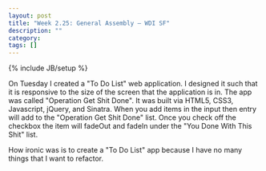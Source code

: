 ```yaml
---
layout: post
title: "Week 2.25: General Assembly – WDI SF"
description: ""
category: 
tags: []
---
```

{% include JB/setup %}

On Tuesday I created a "To Do List" web application. I designed it such that it is responsive to the size of the screen that the application is in. The app was called "Operation Get Shit Done". It was built via HTML5, CSS3, Javascript, jQuery, and Sinatra. When you add items in the input then entry will add to the "Operation Get Shit Done" list. Once you check off the checkbox the item will fadeOut and fadeIn under the "You Done With This Shit" list.

How ironic was is to create a "To Do List" app because I have no many things that I want to refactor.